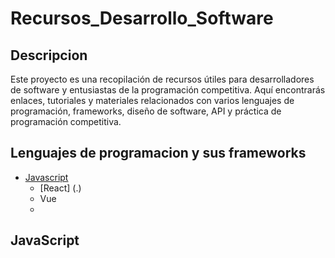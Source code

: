 # Recursos_Desarrollo_Software
## Descripcion
Este proyecto es una recopilación de recursos útiles para desarrolladores de software y entusiastas de la programación competitiva. Aquí encontrarás enlaces, tutoriales y materiales relacionados con varios lenguajes de programación, frameworks, diseño de software, API y práctica de programación competitiva.

## Lenguajes de programacion y sus frameworks

  * [Javascript](./JavaScript)
    - [React] (.)
    - Vue
    - 

##

























## JavaScript
